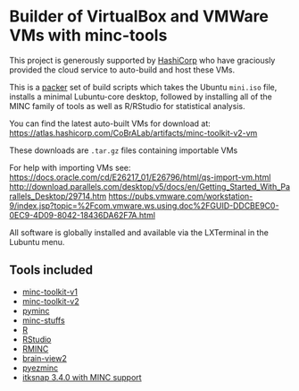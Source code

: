 # Builder of VirtualBox and VMWare VMs with minc-tools

This project is generously supported by [HashiCorp](https://www.hashicorp.com/)
who have graciously provided the cloud service to auto-build and host these VMs.

This is a [packer](https://www.packer.io/) set of build scripts which takes
the Ubuntu ``mini.iso`` file, installs a minimal Lubuntu-core desktop, followed
by installing all of the MINC family of tools as well as R/RStudio for
statistical analysis.

You can find the latest auto-built VMs for download at:
<https://atlas.hashicorp.com/CoBrALab/artifacts/minc-toolkit-v2-vm>

These downloads are ``.tar.gz`` files containing importable VMs

For help with importing VMs see:
<https://docs.oracle.com/cd/E26217_01/E26796/html/qs-import-vm.html>
<http://download.parallels.com/desktop/v5/docs/en/Getting_Started_With_Parallels_Desktop/29714.htm>
<https://pubs.vmware.com/workstation-9/index.jsp?topic=%2Fcom.vmware.ws.using.doc%2FGUID-DDCBE9C0-0EC9-4D09-8042-18436DA62F7A.html>

All software is globally installed and available via the LXTerminal in
the Lubuntu menu.

## Tools included

-   [minc-toolkit-v1](https://github.com/BIC-MNI/minc-toolkit)
-   [minc-toolkit-v2](https://github.com/BIC-MNI/minc-toolkit-v2)
-   [pyminc](https://github.com/Mouse-Imaging-Centre/pyminc)
-   [minc-stuffs](https://github.com/Mouse-Imaging-Centre/minc-stuffs)
-   [R](https://www.r-project.org/)
-   [RStudio](https://www.rstudio.com)
-   [RMINC](https://github.com/Mouse-Imaging-Centre/RMINC)
-   [brain-view2](https://github.com/Mouse-Imaging-Centre/brain-view2)
-   [pyezminc](https://github.com/BIC-MNI/pyezminc)
-   [itksnap 3.4.0 with MINC support](https://github.com/vfonov/itksnap3)

